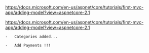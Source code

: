 ﻿

https://docs.microsoft.com/en-us/aspnet/core/tutorials/first-mvc-app/adding-model?view=aspnetcore-2.1

https://docs.microsoft.com/en-us/aspnet/core/tutorials/first-mvc-app/adding-model?view=aspnetcore-2.1


	-	Categories added...

	-	Add Payments !!!


